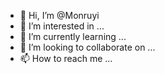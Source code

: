 - 👋 Hi, I’m @Monruyi
- 👀 I’m interested in ...
- 🌱 I’m currently learning ...
- 💞️ I’m looking to collaborate on ...
- 📫 How to reach me ...

<!---
Monruyi/Monruyi is a ✨ special ✨ repository because its `README.md` (this file) appears on your GitHub profile.
You can click the Preview link to take a look at your changes.
--->
